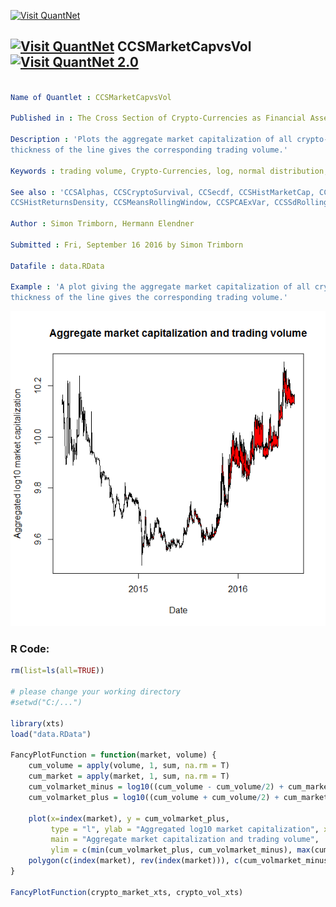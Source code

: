 
[<img src="https://github.com/QuantLet/Styleguide-and-FAQ/blob/master/pictures/banner.png" width="880" alt="Visit QuantNet">](http://quantlet.de/index.php?p=info)

## [<img src="https://github.com/QuantLet/Styleguide-and-Validation-procedure/blob/master/pictures/qloqo.png" alt="Visit QuantNet">](http://quantlet.de/) **CCSMarketCapvsVol** [<img src="https://github.com/QuantLet/Styleguide-and-Validation-procedure/blob/master/pictures/QN2.png" width="60" alt="Visit QuantNet 2.0">](http://quantlet.de/d3/ia)

```yaml

Name of Quantlet : CCSMarketCapvsVol

Published in : The Cross Section of Crypto-Currencies as Financial Asset

Description : 'Plots the aggregate market capitalization of all crypto-currencies while the
thickness of the line gives the corresponding trading volume.'

Keywords : trading volume, Crypto-Currencies, log, normal distribution, plot

See also : 'CCSAlphas, CCSCryptoSurvival, CCSecdf, CCSHistMarketCap, CCSHistMarketCapHighValAreas,
CCSHistReturnsDensity, CCSMeansRollingWindow, CCSPCAExVar, CCSSdRollingWindow'

Author : Simon Trimborn, Hermann Elendner

Submitted : Fri, September 16 2016 by Simon Trimborn

Datafile : data.RData

Example : 'A plot giving the aggregate market capitalization of all crypto-currencies while the
thickness of the line gives the corresponding trading volume.'

```

![Picture1](CCSMarketCapvsVol.png)


### R Code:
```r
rm(list=ls(all=TRUE))

# please change your working directory
#setwd("C:/...")

library(xts)
load("data.RData")

FancyPlotFunction = function(market, volume) {
    cum_volume = apply(volume, 1, sum, na.rm = T)
    cum_market = apply(market, 1, sum, na.rm = T)
    cum_volmarket_minus = log10((cum_volume - cum_volume/2) + cum_market)
    cum_volmarket_plus = log10((cum_volume + cum_volume/2) + cum_market)
    
    plot(x=index(market), y = cum_volmarket_plus, 
         type = "l", ylab = "Aggregated log10 market capitalization", xlab = "Date", 
         main = "Aggregate market capitalization and trading volume", 
         ylim = c(min(cum_volmarket_plus, cum_volmarket_minus), max(cum_volmarket_plus, cum_volmarket_minus)))
    polygon(c(index(market), rev(index(market))), c(cum_volmarket_minus, rev(cum_volmarket_plus)), col = "red")
}

FancyPlotFunction(crypto_market_xts, crypto_vol_xts)

```

